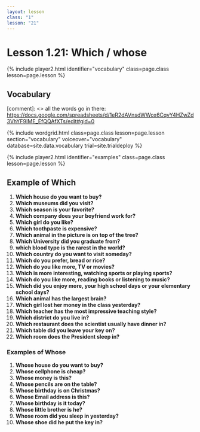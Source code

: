 ```yaml
---
layout: lesson
class: "1"
lesson: "21"
---
```



# Lesson 1.21: Which / whose 


{% include player2.html identifier="vocabulary" class=page.class lesson=page.lesson %}
## Vocabulary 

[comment]: <>  all the words go in there: https://docs.google.com/spreadsheets/d/1eR2dAVnsdWWox6CqvY4HZwZd3VhYF9IME_EfQQAfXTs/edit#gid=0

{% include wordgrid.html 
		class=page.class 
		lesson=page.lesson 
		section="vocabulary"
		voiceover="vocabulary"
		database=site.data.vocabulary 
		trial=site.trialdeploy %}
		

{% include player2.html identifier="examples" class=page.class lesson=page.lesson %}

## Example of Which
1. **Which house do you want to buy?**
2. **Which museums did you visit?**
3. **Which season is your favorite?**
4. **Which company does your boyfriend work for?**
5. **Which girl do you like?**
6. **Which toothpaste is expensive?** 
7. **Which animal in the picture is on top of the tree?**
8. **Which University did you graduate from?**
9. **which blood type is the rarest in the world?**
10. **Which country do you want to visit someday?**
11. **Which do you prefer, bread or rice?**
12. **Which do you like more, TV or movies?**
13. **Which is more interesting, watching sports or playing sports?**
14. **Which do you like more, reading books or listening to music?**
15. **Which did you enjoy more, your high school days or your elementary school days?**
14. **Which animal has the largest brain?**
15. **Which girl lost her money in the class yesterday?**
16. **Which teacher has the most impressive teaching style?**
17. **Which district do you live in?**
18. **Which restaurant does the scientist usually have dinner in?**
19. **Which table did you leave your key on?**
20. **Which room does the President sleep in?**

### Examples of Whose 
1. **Whose house do you want to buy?**
2. **Whose cellphone is cheap?**
3. **Whose money is this?**
4. **Whose pencils are on the table?**
5. **Whose birthday is on Christmas?**
6. **Whose Email address is this?**
7. **Whose birthday is it today?**
8. **Whose little brother is he?**
9. **Whose room did you sleep in yesterday?**
10. **Whose shoe did he put the key in?** 